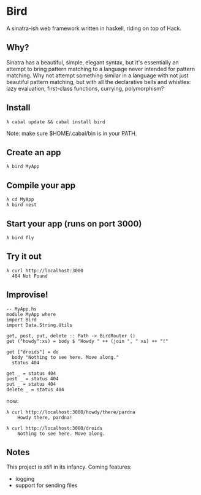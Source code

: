 # Bird

A sinatra-ish web framework written in haskell, riding on top of Hack. 

## Why?

Sinatra has a beautiful, simple, elegant syntax, but it's essentially an attempt to bring pattern matching to a language never intended for 
pattern matching. Why not attempt something similar in a language with not just beautiful pattern matching, but with all the declarative 
bells and whistles: lazy evaluation, first-class functions, currying, polymorphism?

## Install

    λ cabal update && cabal install bird

Note: make sure $HOME/.cabal/bin is in your PATH.

## Create an app

    λ bird MyApp 

## Compile your app

    λ cd MyApp
    λ bird nest 

## Start your app (runs on port 3000)

    λ bird fly

## Try it out
    
    λ curl http://localhost:3000
      404 Not Found

## Improvise!
    
    -- MyApp.hs
    module MyApp where
    import Bird
    import Data.String.Utils

    get, post, put, delete :: Path -> BirdRouter ()
    get ("howdy":xs) = body $ "Howdy " ++ (join ", " xs) ++ "!"

    get ["droids"] = do
      body "Nothing to see here. Move along."
      status 404

    get _ = status 404
    post _ = status 404
    put _ = status 404
    delete _ = status 404

now:

    λ curl http://localhost:3000/howdy/there/pardna
        Howdy there, pardna!

    λ curl http://localhost:3000/droids
        Nothing to see here. Move along.


## Notes

This project is *still* in its infancy. Coming features:

* logging
* support for sending files
